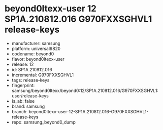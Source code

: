 # beyond0ltexx-user 12 SP1A.210812.016 G970FXXSGHVL1 release-keys
- manufacturer: samsung
- platform: universal9820
- codename: beyond0
- flavor: beyond0ltexx-user
- release: 12
- id: SP1A.210812.016
- incremental: G970FXXSGHVL1
- tags: release-keys
- fingerprint: samsung/beyond0ltexx/beyond0:12/SP1A.210812.016/G970FXXSGHVL1:user/release-keys
- is_ab: false
- brand: samsung
- branch: beyond0ltexx-user-12-SP1A.210812.016-G970FXXSGHVL1-release-keys
- repo: samsung_beyond0_dump
